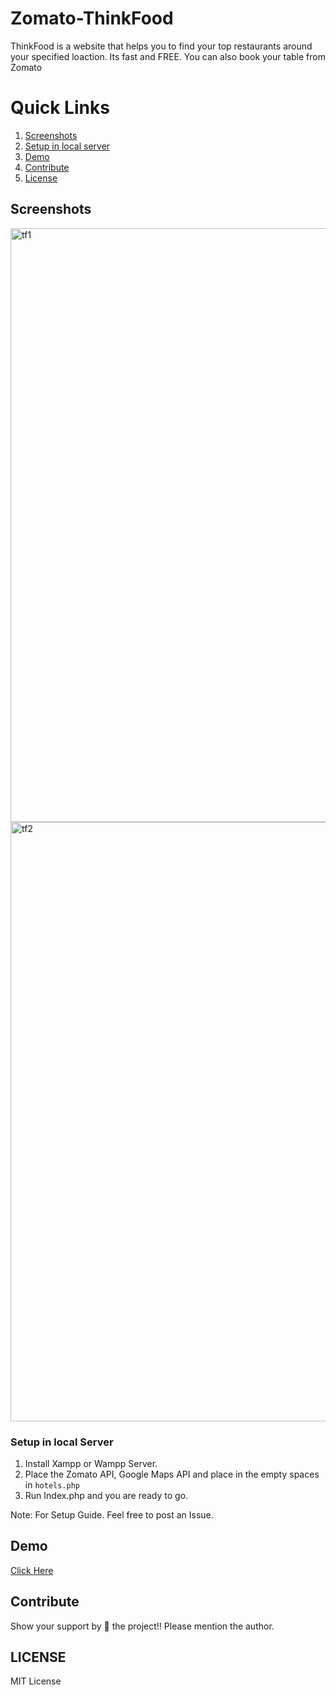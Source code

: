 # Zomato-ThinkFood
ThinkFood is a website that helps you to find your top restaurants around your specified loaction. Its fast and FREE. You can also book your table from Zomato

# Quick Links
 1. [Screenshots](#screenshots)
 2. [Setup in local server](#setup-in-local-server)
 3. [Demo](#demo)
 4. [Contribute](#contribute)
 5. [License](#license)
 
 ## Screenshots
<img width="950" alt="tf1" src="https://user-images.githubusercontent.com/27961735/41202039-133573f2-6ce1-11e8-88a2-083fac9fe519.PNG">
<img width="959" alt="tf2" src="https://user-images.githubusercontent.com/27961735/41202040-13c93f42-6ce1-11e8-81d4-8f2f8a8fdeb2.PNG">

### Setup in local Server
1. Install Xampp or Wampp Server.
3. Place the Zomato API, Google Maps API and place in the empty spaces in `hotels.php`
4. Run Index.php and you are ready to go.

Note: For Setup Guide. Feel free to post an Issue.

## Demo
[Click Here](http://subhajit.epizy.com/thinkfood/)

## Contribute

Show your support by 🌟 the project!!
Please mention the author.

## LICENSE
MIT License
